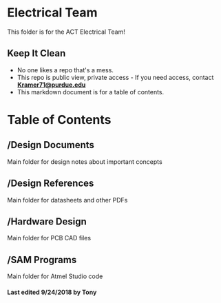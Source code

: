 # Electrical Team 

 This folder is for the ACT Electrical Team! 

## Keep It Clean

  - No one likes a repo that's a mess. 
  - This repo is public view, private access
        - If you need access, contact **Kramer71@purdue.edu**
  - This markdown document is for a table of contents.

# Table of Contents
## /Design Documents
Main folder for design notes about important concepts

## /Design References
Main folder for datasheets and other PDFs

## /Hardware Design
Main folder for PCB CAD files

## /SAM Programs
Main folder for Atmel Studio code

#### Last edited 9/24/2018 by Tony

